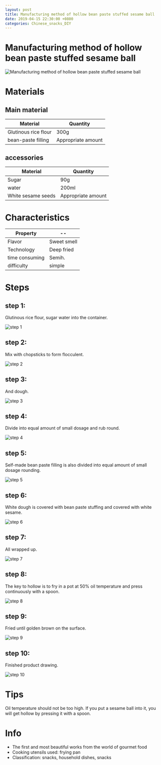 ```yaml
---
layout: post
title: Manufacturing method of hollow bean paste stuffed sesame ball
date: 2019-04-15 22:30:00 +0800
categories: Chinese_snacks_DIY
---
```


# Manufacturing method of hollow bean paste stuffed sesame ball

![Manufacturing method of hollow bean paste stuffed sesame ball]({{site.baseurl}}/img/431658/431658.jpg)

# Materials


## Main material

Material|Quantity
--|--
Glutinous rice flour|300g
bean-paste filling|Appropriate amount

## accessories

Material|Quantity
--|--
Sugar|90g
water|200ml
White sesame seeds|Appropriate amount

# Characteristics

Property|--
--|--
Flavor|Sweet smell
Technology|Deep fried
time consuming|Semih.
difficulty|simple

# Steps

## step 1:

Glutinous rice flour, sugar water into the container.

![step 1]({{site.baseurl}}/img/431658/1.jpg)

## step 2:

Mix with chopsticks to form flocculent.

![step 2]({{site.baseurl}}/img/431658/2.jpg)

## step 3:

And dough.

![step 3]({{site.baseurl}}/img/431658/3.jpg)

## step 4:

Divide into equal amount of small dosage and rub round.

![step 4]({{site.baseurl}}/img/431658/4.jpg)

## step 5:

Self-made bean paste filling is also divided into equal amount of small dosage rounding.

![step 5]({{site.baseurl}}/img/431658/5.jpg)

## step 6:

White dough is covered with bean paste stuffing and covered with white sesame.

![step 6]({{site.baseurl}}/img/431658/6.jpg)

## step 7:

All wrapped up.

![step 7]({{site.baseurl}}/img/431658/7.jpg)

## step 8:

The key to hollow is to fry in a pot at 50% oil temperature and press continuously with a spoon.

![step 8]({{site.baseurl}}/img/431658/8.jpg)

## step 9:

Fried until golden brown on the surface.

![step 9]({{site.baseurl}}/img/431658/9.jpg)

## step 10:

Finished product drawing.

![step 10]({{site.baseurl}}/img/431658/10.jpg)

# Tips

Oil temperature should not be too high. If you put a sesame ball into it, you will get hollow by pressing it with a spoon.

# Info

- The first and most beautiful works from the world of gourmet food
- Cooking utensils used: frying pan
- Classification: snacks, household dishes, snacks